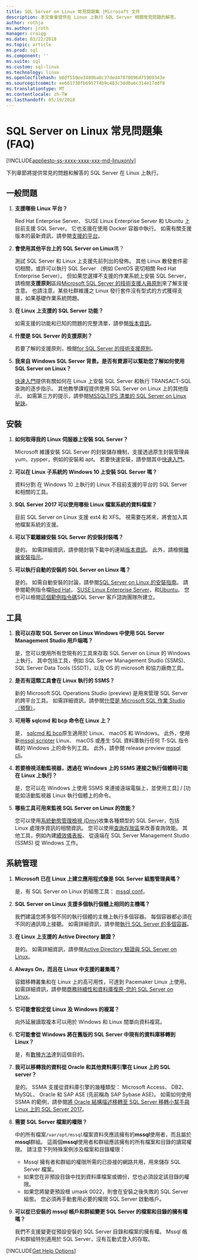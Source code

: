 ```yaml
---
title: SQL Server on Linux 常見問題集 |Microsoft 文件
description: 本文章會提供在 Linux 上執行 SQL Server 相關常見問題的解答。
author: rothja
ms.author: jroth
manager: craigg
ms.date: 03/22/2018
ms.topic: article
ms.prod: sql
ms.component: ''
ms.suite: sql
ms.custom: sql-linux
ms.technology: linux
ms.openlocfilehash: b0df550ee3489ba8c37ded47878096d75909343e
ms.sourcegitcommit: ee661730fb695774b9c483c3dd0a6c314e17ddf8
ms.translationtype: MT
ms.contentlocale: zh-TW
ms.lasthandoff: 05/19/2018
---
```

# <a name="sql-server-on-linux-frequently-asked-questions-faq"></a>SQL Server on Linux 常見問題集 (FAQ)

[!INCLUDE[appliesto-ss-xxxx-xxxx-xxx-md-linuxonly](../includes/appliesto-ss-xxxx-xxxx-xxx-md-linuxonly.md)]

下列章節將提供常見的問題和解答的 SQL Server 在 Linux 上執行。

## <a name="general-questions"></a>一般問題

1. **支援哪些 Linux 平台？**

   Red Hat Enterprise Server、 SUSE Linux Enterprise Server 和 Ubuntu 上目前支援 SQL Server。 它也支援在使用 Docker 容器中執行。 如需有關支援版本的最新資訊，請參閱[支援的平台](sql-server-linux-setup.md#supportedplatforms)。

1. **會使用其他平台上的 SQL Server on Linux**嗎？

   測試 SQL Server 和 Linux 上支援先前列出的發佈。 其他 Linux 散發套件密切相關，或許可以執行 SQL Server （例如 CentOS 密切相關 Red Hat Enterprise Server）。 但如果您選擇不支援的作業系統上安裝 SQL Server，請檢閱**支援原則**區段[Microsoft SQL Server 的技術支援人員原則](https://support.microsoft.com/help/4047326/support-policy-for-microsoft-sql-server)來了解支援含意。 也請注意，某些社群維護之 Linux 發行套件沒有型式的方式獲得支援，如果基礎作業系統問題。

1. **在 Linux 上支援的 SQL Server 功能？**

   如需支援的功能和已知的問題的完整清單，請參閱[版本資訊](sql-server-linux-release-notes.md)。

1. **什麼是 SQL Server 的支援原則？**

   若要了解的支援原則，檢閱[for SQL Server 的技術支援原則](https://support.microsoft.com/help/4047326/support-policy-for-microsoft-sql-server)。

1. **我來自 Windows SQL Server 背景。是否有資源可以幫助您了解如何使用 SQL Server on Linux？**

   [快速入門](sql-server-linux-setup.md#platforms)提供有關如何在 Linux 上安裝 SQL Server 和執行 TRANSACT-SQL 查詢的逐步指示。 其他教學課程提供使用 SQL Server on Linux 上的其他指示。 如需第三方的提示，請參閱[MSSQLTIPS 清單的 SQL Server on Linux 秘訣](https://www.mssqltips.com/sql-server-tip-category/226/sql-server-on-linux/)。

## <a name="installation"></a>安裝

1. **如何取得我的 Linux 伺服器上安裝 SQL Server？**

   Microsoft 維護安裝 SQL Server 的封裝儲存機制，支援透過原生封裝管理員 yum，zypper，例如的安裝和 apt。 若要快速安裝，請參閱其中[快速入門](sql-server-linux-setup.md#platforms)。

1. **可以在 Linux 子系統的 Windows 10 上安裝 SQL Server 嗎？**

   資料分割 在 Windows 10 上執行的 Linux 不目前支援的平台的 SQL Server 和相關的工具。

1. **SQL Server 2017 可以使用哪些 Linux 檔案系統的資料檔案？**

   目前 SQL Server on Linux 支援 ext4 和 XFS。 視需要在將來，將會加入其他檔案系統的支援。

1. **可以下載離線安裝 SQL Server 的安裝封裝嗎？**

   是的。 如需詳細資訊，請參閱封裝下載中的連結[版本資訊](sql-server-linux-release-notes.md)。 此外，請檢閱[離線安裝指示](sql-server-linux-setup.md#offline)。

1. **可以執行自動的安裝的 SQL Server on Linux 嗎？**

   是的。 如需自動安裝的討論，請參閱[SQL Server on Linux 的安裝指南](sql-server-linux-setup.md#unattended)。 請參閱範例指令檔[Red Hat](sample-unattended-install-redhat.md)， [SUSE Linux Enterprise Server](sample-unattended-install-suse.md)，和[Ubuntu](sample-unattended-install-ubuntu.md)。 您也可以檢閱[這個範例指令碼](https://blogs.msdn.microsoft.com/sqlcat/2017/10/03/unattended-install-and-configuration-for-sql-server-2017-on-linux/)SQL Server 客戶諮詢團隊所建立。

## <a name="tools"></a>工具

1. **我可以存取 SQL Server on Linux Windows 中使用 SQL Server Management Studio 用戶端嗎？**

   是，您可以使用所有您現有的工具來存取 SQL Server on Linux 的 Windows 上執行。 其中包括工具，例如 SQL Server Management Studio (SSMS)、 SQL Server Data Tools (SSDT)，以及 OS 的 microsoft 和協力廠商工具。

1. **是否有這類工具會在 Linux 執行的 SSMS？**

   新的 Microsoft SQL Operations Studio (preview) 是用來管理 SQL Server 的跨平台工具。 如需詳細資訊，請參閱[什麼是 Microsoft SQL 作業 Studio （預覽）](../sql-operations-studio/what-is.md)。

1. **可用等 sqlcmd 和 bcp 命令在 Linux 上？**

   是， [sqlcmd 和 bcp](sql-server-linux-setup-tools.md)原生適用於 Linux、 macOS 和 Windows。 此外，使用 新[mssql scripter](https://github.com/Microsoft/mssql-scripter) Linux、 macOS 或產生 SQL 資料庫執行任何 T-SQL 指令碼的 Windows 上的命令列工具。 此外，請參閱 release preview [mssql cli](https://blogs.technet.microsoft.com/dataplatforminsider/2017/12/12/try-mssql-cli-a-new-interactive-command-line-tool-for-sql-server/)。

1. **若要檢視活動監視器，透過在 Windows 上的 SSMS 連接之執行個體時可能在 Linux 上執行？**

   是，您可以在 Windows 上使用 SSMS 來連接遠端電腦上，並使用工具] / [功能如活動監視器 Linux 執行個體上的命令。

1. **哪些工具可用來監視 SQL Server on Linux 的效能？**

   您可以使用[系統動態管理檢視 (Dmv)](../relational-databases/system-dynamic-management-views/system-dynamic-management-views.md)收集各種類型的 SQL Server，包括 Linux 處理序資訊的相關資訊。 您可以使用[查詢存放區](../relational-databases/performance/monitoring-performance-by-using-the-query-store.md)來改善查詢效能。 其他工具，例如內建[績效儀表板](https://blogs.msdn.microsoft.com/sql_server_team/new-in-ssms-performance-dashboard-built-in/)、 從遠端在 SQL Server Management Studio (SSMS) 從 Windows 工作。

## <a name="administration"></a>系統管理

1. **Microsoft 已在 Linux 上建立應用程式像是 SQL Server 組態管理員嗎？**

   是，有 SQL Server on Linux 的組態工具： [mssql conf](sql-server-linux-configure-mssql-conf.md)。

1. **SQL Server on Linux 支援多個執行個體上相同的主機嗎？**

   我們建議您將多個不同的執行個體的主機上執行多個容器。 每個容器都必須在不同的通訊埠上接聽。 如需詳細資訊，請參閱[執行 SQL Server 的多個容器](sql-server-linux-configure-docker.md#run-multiple-sql-server-containers)。

1. **在 Linux 上支援的 Active Directory 驗證？**

   是的。 如需詳細資訊，請參閱[Active Directory 驗證與 SQL Server on Linux](sql-server-linux-active-directory-authentication.md)。

1. **Always On，而且在 Linux 中支援的叢集嗎？**

   容錯移轉叢集和在 Linux 上的高可用性，可達到 Pacemaker Linux 上使用。 如需詳細資訊，請參閱[商務持續性和資料庫復原-您的 SQL Server on Linux](sql-server-linux-business-continuity-dr.md)。

1. **它可能會設定從 Linux 及 Windows 的複寫？**

   向外延展讀取複本可以用於 Windows 和 Linux 間單向資料複寫。

1. **它可能會從 Windows 將在舊版的 SQL Server 中現有的資料庫移轉到 Linux？**

   是，有[數種方法](sql-server-linux-migrate-overview.md)達到這個目的。

1. **我可以移轉我的資料從 Oracle 和其他資料庫引擎在 Linux 上的 SQL server？**

   是的。 SSMA 支援從資料庫引擎的幾種類型： Microsoft Access、 DB2、 MySQL、 Oracle 和 SAP ASE (先前稱為 SAP Sybase ASE)。 如需如何使用 SSMA 的範例，請參閱[將 Oracle 結構描述移轉至 SQL Server 移轉小幫手與 Linux 上的 SQL Server 2017](../ssma/oracle/sql-server-linux-convert-from-oracle.md?toc=%2fsql%2flinux%2ftoc.json)。

1. **需要 SQL Server 檔案的權限？**

   中的所有檔案`/var/opt/mssql`檔案資料夾應該擁有的**mssql**使用者，而且屬於**mssql**群組。 這兩個**mssql**使用者和群組應該擁有的所有檔案和目錄的讀寫權限。 請注意下列特殊案例涉及檔案和目錄權限：

   * Mssql 擁有者和群組的權限所需的已掛接的網路共用，用來儲存 SQL Server 檔案。
   * 如果您在非預設目錄中找到資料庫檔案或備份，您也必須設定該目錄的權限。
   * 如果您將變更預設根 umask 0022，則會在安裝之後失敗的 SQL Server 組態。 您必須再手動套用必要的權限 SQL Server 啟動帳戶。

1. **可以從已安裝的 mssql 帳戶和群組變更 SQL Server 的檔案和目錄的擁有權嗎？**

   我們不支援變更從預設安裝的 SQL Server 目錄和檔案的擁有權。 Mssql 帳戶和群組特別適用於 SQL Server，沒有互動式登入的存取。

[!INCLUDE[Get Help Options](../includes/paragraph-content/get-help-options.md)]
